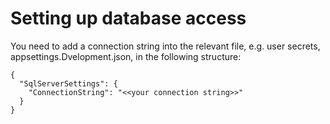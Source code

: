 # Setting up database access

You need to add a connection string into the relevant file, e.g. user secrets, appsettings.Dvelopment.json, in the following structure:

```
{
  "SqlServerSettings": {
    "ConnectionString": "<<your connection string>>"
  }
}
```
